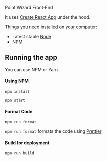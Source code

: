 Point Wizard Front-End

It uses [Create React App](https://github.com/facebook/create-react-app) under the hood.

Things you need installed on your computer:
- Latest stable [Node](https://nodejs.org/en/)
- [NPM](https://www.npmjs.com/get-npm)
## Running the app
You can use NPM or Yarn
#### Using NPM
```
npm install

npm start
```

#### Format Code
```
npm run format
```
`npm run format` formats the code using [Prettier](https://prettier.io/)

#### Build for deployment
```
npm run build
```